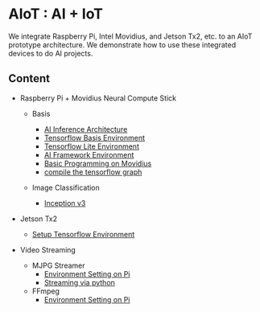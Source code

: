# AIoT : AI + IoT



We integrate Raspberry Pi, Intel Movidius, and Jetson Tx2, etc. to an AIoT prototype architecture. We demonstrate how to use these integrated devices to do AI projects.




## Content


* Raspberry Pi + Movidius Neural Compute Stick

  * Basis

    * [AI Inference Architecture](pi_movidius/AI_Inference_Architecture.md)
    * [Tensorflow Basis Environment](pi_movidius/Tensorflow_Env.md)
    * [Tensorflow Lite Environment](pi_movidius/TensorflowLite_RaspberryPi.md)
    * [AI Framework Environment](pi_movidius/quickstart.md)
    * [Basic Programming on Movidius](pi_movidius/basic_programming.md)
    * [compile the tensorflow graph](pi_movidius/compile_movidius_graph.md)
  * Image Classification

    * [Inception v3](pi_movidius/inceptionv3.md)
* Jetson Tx2

  * [Setup Tensorflow Environment](tx2/jetson_tx2_quickstart.md)
* Video Streaming
  * MJPG Streamer
    * [Environment Setting on Pi](mjpg_streamer/quickstart.md)
    * [Streaming via python](mjpg_streamer/video_streaming_using_python.md)
  * FFmpeg
    * [Environment Setting on Pi](ffmpeg/quickstart.md)


